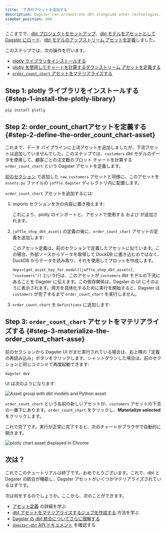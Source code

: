 ```yaml
---
title: '下流のアセットを追加する'
description: Dagster can orchestrate dbt alongside other technologies.
sidebar_position: 400
---
```


ここまでで、[dbt プロジェクトをセットアップ](/integrations/libraries/dbt/using-dbt-with-dagster/set-up-dbt-project)、[dbt モデルをアセットとして Dagster にロード](/integrations/libraries/dbt/using-dbt-with-dagster/load-dbt-models)、[dbt モデルのアップストリーム アセットを定義](/integrations/libraries/dbt/using-dbt-with-dagster/upstream-assets)しました。

このステップでは、次の操作を行います。

- [plotly ライブラリをインストールする](#step-1-install-the-plotly-library)
- [plotly を使用してチャートを計算するダウンストリーム アセットを定義する](#step-2-define-the-order_count_chart-asset)
- [`order_count_chart` アセットをマテリアライズする](#step-3-materialize-the-order_count_chart-asset)

## Step 1: plotly ライブラリをインストールする {#step-1-install-the-plotly-library}

```shell
pip install plotly
```

## Step 2: order_count_chartアセットを定義する {#step-2-define-the-order_count_chart-asset}

これまで、データ パイプラインに上流アセットを追加しましたが、下流アセットは追加していませんでした。このステップでは、`customers` dbt モデルのデータを使用して、顧客ごとの注文数のプロット チャートを計算する `order_count_chart` という Dagster アセットを定義します。

[前のセクション](/integrations/libraries/dbt/using-dbt-with-dagster/upstream-assets#step-2-define-an-upstream-dagster-asset) で追加した `raw_customers` アセットと同様に、このアセットを `assets.py` ファイルの `jaffle_dagster` ディレクトリ内に配置します。

`order_count_chart` アセットを追加するには:

1. imports セクションを次の内容に置き換えます:

   <CodeExample
     path="docs_snippets/docs_snippets/integrations/dbt/tutorial/downstream_assets/assets.py"
     startAfter="start_imports"
     endBefore="end_imports"
   />

   これにより、plotly のインポートと、アセットで使用する <PyObject section="libraries" module="dagster_dbt" object="get_asset_key_for_model" /> および <PyObject section="metadata" module="dagster" object="MetadataValue" /> が追加されます。

2. `jaffle_shop_dbt_assets` の定義の後に、`order_count_chart` アセットの定義を追加します:

   <CodeExample
     path="docs_snippets/docs_snippets/integrations/dbt/tutorial/downstream_assets/assets.py"
     startAfter="start_downstream_asset"
     endBefore="end_downstream_asset"
   />

   このアセット定義は、前のセクションで定義したアセットに似ています。この場合、外部ソースからデータを取得して DuckDB に書き込むのではなく、DuckDB からデータを読み取り、それを使用してプロットを作成します。

   `deps=[get_asset_key_for_model([jaffle_shop_dbt_assets], "customers")]` という行は、このアセットが `customers` dbt モデルの下流にあることを Dagster に伝えます。この依存関係は、Dagster の UI にそのように表示されます。両方を具体化するために実行を開始すると、Dagster は `customers` が完了するまで `order_count_chart` を実行しません。

3. `order_count_chart` を `Definitions` に追加します:

   <CodeExample
     path="docs_snippets/docs_snippets/integrations/dbt/tutorial/downstream_assets/definitions.py"
     startAfter="start_defs"
     endBefore="end_defs"
   />

## Step 3: `order_count_chart` アセットをマテリアライズする {#step-3-materialize-the-order_count_chart-asse}

前のセクションから Dagster UI がまだ実行されている場合は、右上隅の「定義の再読み込み」ボタンをクリックします。シャットダウンした場合は、前のセクションと同じコマンドで再度起動できます:

```shell
dagster dev
```

UI は次のようになります:

![Asset group with dbt models and Python asset](/images/integrations/dbt/using-dbt-with-dagster/downstream-assets/asset-graph.png)

`order_count_chart` という名前の新しいアセットが、`customers` アセットの下流の一番下にあります。`order_count_chart` をクリックし、**Materialize selected** をクリックします。

これで完了です。実行が正常に完了すると、次のチャートがブラウザで自動的に開きます。

![plotly chart asset displayed in Chrome](/images/integrations/dbt/using-dbt-with-dagster/downstream-assets/order-count-chart.png)

## 次は？

これでこのチュートリアルは終了です。おめでとうございます。これで、dbt と Dagster の統合が機能し、Dagster アセットがいくつかマテリアライズされているはずです。

次は何をするのでしょうか。ここから、次のことができます。

- [アセット定義](/guides/build/assets/) の詳細を学ぶ
- [dbt アセットをマテリアライズするジョブを作成する](/integrations/libraries/dbt/reference#scheduling-dbt-jobs) 方法を学ぶ
- [Dagster の dbt 統合についてさらに理解する](/integrations/libraries/dbt/reference)
- [`dagster-dbt` API ドキュメント](/api/python-api/libraries/dagster-dbt) を確認する
